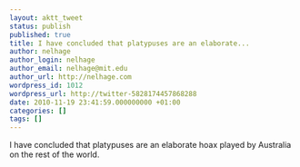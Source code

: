 ```yaml
---
layout: aktt_tweet
status: publish
published: true
title: I have concluded that platypuses are an elaborate...
author: nelhage
author_login: nelhage
author_email: nelhage@mit.edu
author_url: http://nelhage.com
wordpress_id: 1012
wordpress_url: http://twitter-5828174457868288
date: 2010-11-19 23:41:59.000000000 +01:00
categories: []
tags: []
---
```

I have concluded that platypuses are an elaborate hoax played by Australia on the rest of the world.
